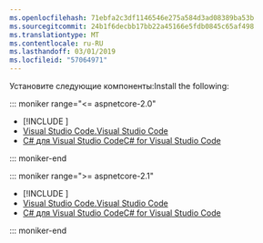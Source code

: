 ```yaml
---
ms.openlocfilehash: 71ebfa2c3df1146546e275a584d3ad08389ba53b
ms.sourcegitcommit: 24b1f6decbb17bb22a45166e5fdb0845c65af498
ms.translationtype: MT
ms.contentlocale: ru-RU
ms.lasthandoff: 03/01/2019
ms.locfileid: "57064971"
---
```

<span data-ttu-id="a8b1e-101">Установите следующие компоненты:</span><span class="sxs-lookup"><span data-stu-id="a8b1e-101">Install the following:</span></span>

::: moniker range="<= aspnetcore-2.0"

* [!INCLUDE [](~/includes/net-core-sdk-download-link.md)]
* [<span data-ttu-id="a8b1e-102">Visual Studio Code.</span><span class="sxs-lookup"><span data-stu-id="a8b1e-102">Visual Studio Code</span></span>](https://code.visualstudio.com/download)
* [<span data-ttu-id="a8b1e-103">C# для Visual Studio Code</span><span class="sxs-lookup"><span data-stu-id="a8b1e-103">C# for Visual Studio Code</span></span>](https://marketplace.visualstudio.com/items?itemName=ms-vscode.csharp)

::: moniker-end

::: moniker range=">= aspnetcore-2.1"

* [!INCLUDE [](~/includes/2.1-SDK.md)]
* [<span data-ttu-id="a8b1e-104">Visual Studio Code.</span><span class="sxs-lookup"><span data-stu-id="a8b1e-104">Visual Studio Code</span></span>](https://code.visualstudio.com/download)
* [<span data-ttu-id="a8b1e-105">C# для Visual Studio Code</span><span class="sxs-lookup"><span data-stu-id="a8b1e-105">C# for Visual Studio Code</span></span>](https://marketplace.visualstudio.com/items?itemName=ms-vscode.csharp)

::: moniker-end
